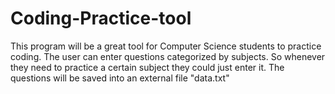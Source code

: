 # Coding-Practice-tool
This program will be a great tool for Computer Science students to practice coding. The user can enter questions categorized by subjects. So whenever they need to practice a certain subject they could just enter it. The questions will be saved into an external file "data.txt"
